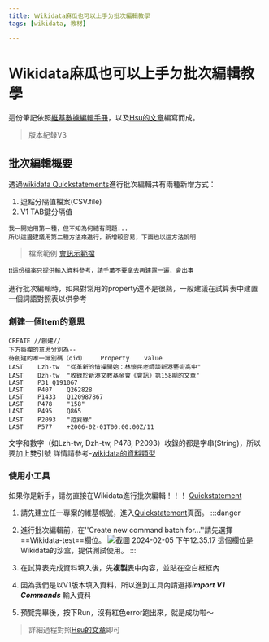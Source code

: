 ```yaml
---
title: Ｗikidata麻瓜也可以上手ㄉ批次編輯教學
tags: [wikidata, 教材]

---
```


# Ｗikidata麻瓜也可以上手ㄉ批次編輯教學
這份筆記依照[維基數據編輯手冊](https://www.wikidata.org/wiki/Help:QuickStatements)，以及[Hsu的文章](https://hackmd.io/X9vwu6UpS8q8teWPgUb_Eg?view)編寫而成。
> 版本紀錄V3


## 批次編輯概要
透過[wikidata Quickstatements](https://quickstatements.toolforge.org/#/batch)進行批次編輯共有兩種新增方式：
1. 逗點分隔值檔案(CSV.file)
2. V1 TAB鍵分隔值
```
我一開始用第一種，但不知為何總有問題...
所以這邊建議用第二種方法來進行，新增較容易，下面也以這方法說明
```
> 檔案範例 [會訊示範檔](https://docs.google.com/spreadsheets/d/1iFHj1s8SPAx55lm3wCJwbsMicI-TJ7iM/edit?usp=sharing&ouid=104625020094623012034&rtpof=true&sd=true)

```
❗️❗️這份檔案只提供輸入資料參考，請千萬不要拿去再建置一遍，會出事
```
進行批次編輯時，如果對常用的property還不是很熟，一般建議在試算表中建置一個詞語對照表以供參考

### 創建一個Item的意思
```
CREATE //創建//
下方每欄的意思分別為--
待創建的唯一識別碼（qid）    Property    value
LAST	Lzh-tw	"從革新的情操開始：林懷民老師談新港藝術高中"
LAST	Dzh-tw	"收錄於新港文教基金會《會訊》第158期的文章"
LAST	P31	Q191067
LAST	P407	Q262828
LAST	P1433	Q120987867
LAST	P478	"158" 
LAST	P495	Q865
LAST	P2093	"范巽綠"
LAST	P577	+2006-02-01T00:00:00Z/11
```
文字和數字（如Lzh-tw, Dzh-tw, P478, P2093）收錄的都是字串(String)，所以要加上雙引號
詳情請參考-[wikidata的資料類型](https://hackmd.io/X9vwu6UpS8q8teWPgUb_Eg?view#Wikidata-%E8%B3%87%E6%96%99%E9%A1%9E%E5%9E%8B)

### 使用小工具
如果你是新手，請勿直接在Wikidata進行批次編輯！！！
[Quickstatement](https://quickstatements.toolforge.org/#/batch)
1. 請先建立任一專案的維基帳號，進入[Quickstatement](https://quickstatements.toolforge.org/#/batch)頁面。
:::danger
2. 進行批次編輯前，在''Create new command batch for...''請先選擇==Wikidata-test==欄位。
![截圖 2024-02-05 下午12.35.17](https://hackmd.io/_uploads/SJbLU1056.png)
這個欄位是Wikidata的沙盒，提供測試使用。
:::

4. 在試算表完成資料填入後，先**複製**表中內容，並貼在空白框框內
5. 因為我們是以V1版本填入資料，所以進到工具內請選擇***import V1 Commands*** 輸入資料
6. 預覽完畢後，按下Run，沒有紅色error跑出來，就是成功啦～
> 詳細過程對照[Hsu的文章](https://hackmd.io/X9vwu6UpS8q8teWPgUb_Eg?view)即可

